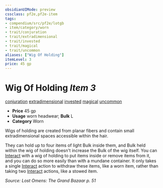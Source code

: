 ```yaml
---
obsidianUIMode: preview
cssclass: pf2e,pf2e-item
tags:
- compendium/src/pf2e/lotgb
- item/category/worn
- trait/conjuration
- trait/extradimensional
- trait/invested
- trait/magical
- trait/uncommon
aliases: ["Wig Of Holding"]
itemLevel: 3
price: 45 gp
---
```

# Wig Of Holding *Item 3*  
[conjuration](../../../rules/traits/conjuration.md)  [extradimensional](../../../rules/traits/extradimensional.md)  [invested](../../../rules/traits/invested.md)  [magical](../../../rules/traits/magical.md)  [uncommon](../../../rules/traits/uncommon.md)  

- **Price** 45 gp
- **Usage** worn headwear; **Bulk** L
- **Category** Worn

Wigs of holding are created from planar fibers and contain small extradimensional spaces accessible within the hair.

They can hold up to four items of light Bulk inside them, and Bulk held within the wig of holding doesn't increase the Bulk of the wig itself. You can [Interact](../../../rules/actions/interact.md) with a wig of holding to put items inside or remove items from it, and you can do so more easily than with a mundane container. It only takes a single [Interact](../../../rules/actions/interact.md) action to withdraw these items, like a worn item, rather than taking two [Interact](../../../rules/actions/interact.md) actions, like a stowed item.

*Source: Lost Omens: The Grand Bazaar p. 51*